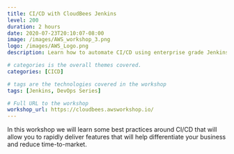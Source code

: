 ```yaml
---
title: CI/CD with CloudBees Jenkins
level: 200
duration: 2 hours
date: 2020-07-23T20:10:07-08:00
image: /images/AWS_workshop_3.png
logo: /images/AWS_Logo.png
description: Learn how to automate CI/CD using enterprise grade Jenkins

# categories is the overall themes covered. 
categories: [CICD]

# tags are the technologies covered in the workshop
tags: [Jenkins, DevOps Series]

# Full URL to the workshop
workshop_url: https://cloudbees.awsworkshop.io/
---
```


In this workshop we will learn some best practices around CI/CD that will allow you to rapidly deliver features that will help differentiate your business and reduce time-to-market.  